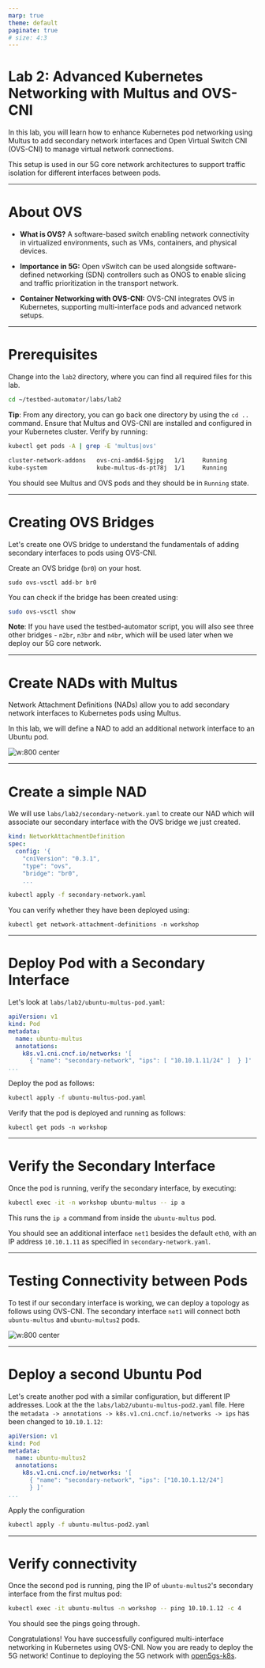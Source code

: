 ```yaml
---
marp: true
theme: default
paginate: true
# size: 4:3
---
```


# Lab 2: Advanced Kubernetes Networking with Multus and OVS-CNI
In this lab, you will learn how to enhance Kubernetes pod networking using Multus to add secondary network interfaces and Open Virtual Switch CNI (OVS-CNI) to manage virtual network connections. 

This setup is used in our 5G core network architectures to support traffic isolation for different interfaces between pods.

---

# About OVS 

- **What is OVS?** A software-based switch enabling network connectivity in virtualized environments, such as VMs, containers, and physical devices.

- **Importance in 5G:** Open vSwitch can be used alongside software-defined networking (SDN) controllers such as ONOS to enable slicing and traffic prioritization in the transport network.

- **Container Networking with OVS-CNI:** OVS-CNI integrates OVS in Kubernetes, supporting multi-interface pods and advanced network setups.

---

# Prerequisites
Change into the `lab2` directory, where you can find all required files for this lab.
```bash
cd ~/testbed-automator/labs/lab2
```
**Tip**: From any directory, you can go back one directory by using the `cd ..` command.
Ensure that Multus and OVS-CNI are installed and configured in your Kubernetes cluster. Verify by running:
```bash
kubectl get pods -A | grep -E 'multus|ovs'

cluster-network-addons   ovs-cni-amd64-5gjpg   1/1     Running
kube-system              kube-multus-ds-pt78j  1/1     Running
```
You should see Multus and OVS pods and they should be in `Running` state.

---

# Creating OVS  Bridges
Let's create one OVS bridge to understand the fundamentals of adding secondary interfaces to pods using OVS-CNI.

Create an OVS bridge (`br0`) on your host.
```
sudo ovs-vsctl add-br br0
```
You can check if the bridge has been created using:
```bash
sudo ovs-vsctl show
```

**Note**: If you have used the testbed-automator script, you will also see three other bridges - `n2br`, `n3br` and `n4br`, which will be used later when we deploy our 5G core network.

---

# Create NADs with Multus
<style> img[alt~="center"] { display: block; margin: 0 auto; } </style>
Network Attachment Definitions (NADs) allow you to add secondary network interfaces to Kubernetes pods using Multus. 

In this lab, we will define a NAD to add an additional network interface to an Ubuntu pod.

![w:800 center](../../images/multus.png)

---

# Create a simple NAD

We will use `labs/lab2/secondary-network.yaml` to create our NAD which will associate our secondary interface with the OVS bridge we just created.

```yaml
kind: NetworkAttachmentDefinition
spec:
  config: '{
    "cniVersion": "0.3.1",
    "type": "ovs",
    "bridge": "br0",
    ...
```

```bash
kubectl apply -f secondary-network.yaml
```
You can verify whether they have been deployed using:
```
kubectl get network-attachment-definitions -n workshop
```
---
# Deploy Pod with a Secondary Interface

Let's look at `labs/lab2/ubuntu-multus-pod.yaml`:

```yaml
apiVersion: v1
kind: Pod
metadata:
  name: ubuntu-multus
  annotations:
    k8s.v1.cni.cncf.io/networks: '[ 
      { "name": "secondary-network", "ips": [ "10.10.1.11/24" ]  } ]'
...
```

Deploy the pod as follows:

```bash
kubectl apply -f ubuntu-multus-pod.yaml
```
Verify that the pod is deployed and running as follows:

```
kubectl get pods -n workshop
```
---

# Verify the Secondary Interface
Once the pod is running, verify the secondary interface, by executing:
```bash
kubectl exec -it -n workshop ubuntu-multus -- ip a
```
This runs the `ip a` command from inside the `ubuntu-multus` pod.

You should see an additional interface `net1` besides the default `eth0`, with an IP address `10.10.1.11` as specified in `secondary-network.yaml`.

---

# Testing Connectivity between Pods
<style> img[alt~="center"] { display: block; margin: 0 auto; } </style>

To test if our secondary interface is working, we can deploy a topology as follows using OVS-CNI. The secondary interface `net1` will connect both `ubuntu-multus` and `ubuntu-multus2` pods.

![w:800 center](../../images/multus-ping.png)

---

# Deploy a second Ubuntu Pod
Let's create another pod with a similar configuration, but different IP addresses. Look at the the `labs/lab2/ubuntu-multus-pod2.yaml` file. Here the `metadata -> annotations -> k8s.v1.cni.cncf.io/networks -> ips` has been changed to `10.10.1.12`:


```yaml
apiVersion: v1
kind: Pod
metadata:
  name: ubuntu-multus2
  annotations:
    k8s.v1.cni.cncf.io/networks: '[ 
      { "name": "secondary-network", "ips": ["10.10.1.12/24"] 
      } ]'
...
```
Apply the configuration
```bash
kubectl apply -f ubuntu-multus-pod2.yaml
```
---

# Verify connectivity

Once the second pod is running, ping the IP of `ubuntu-multus2`'s secondary interface from the first multus pod:
```bash
kubectl exec -it ubuntu-multus -n workshop -- ping 10.10.1.12 -c 4
```

You should see the pings going through.

Congratulations! You have successfully configured multi-interface networking in Kubernetes using OVS-CNI. Now you are ready to deploy the 5G network!
Continue to deploying the 5G network with [open5gs-k8s](https://niloysh.github.io/open5gs-k8s/slides.pdf).

